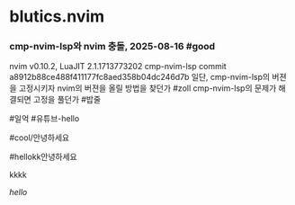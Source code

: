 # blutics.nvim

### cmp-nvim-lsp와 nvim 충돌, 2025-08-16 #good
nvim v0.10.2, LuaJIT 2.1.1713773202
cmp-nvim-lsp commit a8912b88ce488f411177fc8aed358b04dc246d7b
일단, cmp-nvim-lsp의 버젼을 고정시키자
nvim의 버젼을 올릴 방법을 찾던가 #zoll
cmp-nvim-lsp의 문제가 해결되면 고정을 풀던가 #밥줄

#일억 #유튜브-hello

#cool/안녕하세요


#hellokk안녕하세요 


kkkk


*hello*


